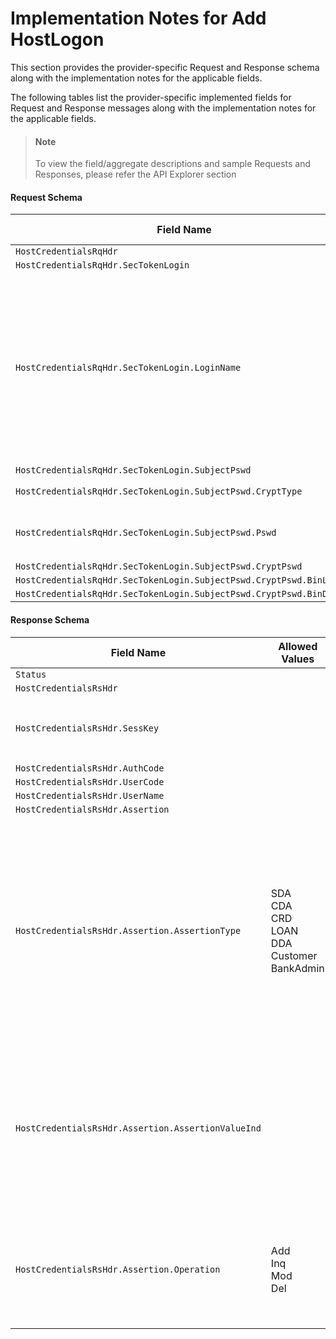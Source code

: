 # Implementation Notes for Add HostLogon
This section provides the provider-specific Request and Response schema along with the implementation notes for the applicable fields.
<!-- 
type: tab 
titles: Premier, 
-->


The following tables list the provider-specific implemented fields for Request and Response messages along with the implementation notes for the applicable fields. 


<!-- theme: info -->
> #### Note
> 
> To view the field/aggregate descriptions and sample Requests and Responses, please refer the API Explorer section


#### Request Schema
|Field Name|Allowed Values|Implementation Note|
|----|----|----|
|`HostCredentialsRqHdr`|||
|`HostCredentialsRqHdr.SecTokenLogin`|||
|`HostCredentialsRqHdr.SecTokenLogin.LoginName`||LoginName is the service provider defined user ID of the person logged into the system for which the credentials are requested. Typically, LoginName is a user name and not a numeric value.|
|`HostCredentialsRqHdr.SecTokenLogin.SubjectPswd`|||
|`HostCredentialsRqHdr.SecTokenLogin.SubjectPswd.CryptType`|Base-64||
|`HostCredentialsRqHdr.SecTokenLogin.SubjectPswd.Pswd`||Password should be Base-64 Encoded.|
|`HostCredentialsRqHdr.SecTokenLogin.SubjectPswd.CryptPswd`|||
|`HostCredentialsRqHdr.SecTokenLogin.SubjectPswd.CryptPswd.BinLength`|||
|`HostCredentialsRqHdr.SecTokenLogin.SubjectPswd.CryptPswd.BinData`|||
#### Response Schema
|Field Name|Allowed Values|Implementation Note|
|----|----|----|
|`Status`|||
|`HostCredentialsRsHdr`|||
|`HostCredentialsRsHdr.SessKey`||SessKey value is used in future communication with ESF for the same user.|
|`HostCredentialsRsHdr.AuthCode`|||
|`HostCredentialsRsHdr.UserCode`|||
|`HostCredentialsRsHdr.UserName`|||
|`HostCredentialsRsHdr.Assertion`|||
|`HostCredentialsRsHdr.Assertion.AssertionType`|SDA<br>CDA<br>CRD<br>LOAN<br>DDA<br>Customer<br>BankAdmin|This field should be combined with the values for the AssertionValueInd and Operation fields to determine the proper authority level for the requested user.<br><br>Presently only a subset of the supported of assertion type by Precision are made available for integration.|
|`HostCredentialsRsHdr.Assertion.AssertionValueInd`||This field should be used in addition with the AssertionType and Operation fields to  determine whether the requested user has the permission to perform the action.|
|`HostCredentialsRsHdr.Assertion.Operation`|Add<br>Inq<br>Mod<br>Del|This field in combination with the AssertionType and AssertionValueInd fields depicts the action intitled to the request user.|
<!-- type: tab-end -->
